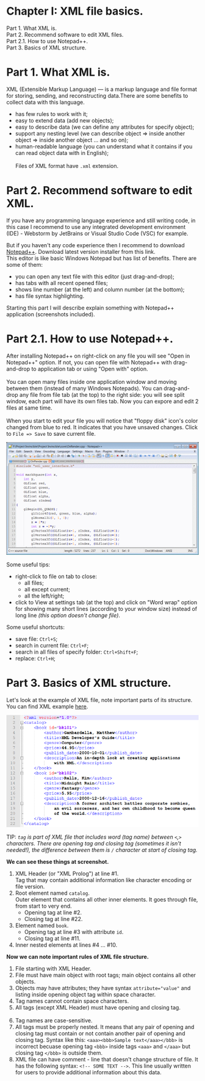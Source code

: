 # Chapter I: XML file basics. 
Part 1. What XML is.<br/>
Part 2. Recommend software to edit XML files.<br/>
Part 2.1. How to use Notepad++.<br/>
Part 3. Basics of XML structure.

# Part 1. What XML is.
XML (Extensible Markup Language) — is a markup language and file format for storing, sending, and reconstructing data.There are some benefits to collect data with this language.<br/>
- has few rules to work with it;
- easy to extend data (add new objects);<br/>
- easy to describe data (we can define any attributes for specify object);<br/>
- support any nesting level (we can describe object => inside another object => inside another object ... and so on);
- human-readable language (you can understand what it contains if you can read object data with in English);<br/><br/>
Files of XML format have `.xml` extension.

# Part 2. Recommend software to edit XML.
If you have any programming language experience and still writing code, in this case I recommend to use any integrated development environment (IDE) - Webstorm by JetBrains or Visual Studio Code (VSC) for example.<br/>

But if you haven't any code experience then I recommend to download [Notepad++](https://notepad-plus-plus.org/downloads/). Download latest version installer from this link.<br/>
This editor is like basic Windows Notepad but has list of benefits. There are some of them:
- you can open any text file with this editor (just drag-and-drop);
- has tabs with all recent opened files;
- shows line number (at the left) and column number (at the bottom);
- has file syntax highlighting.

Starting this part I will describe explain something with Notepad++ application (screenshots included).

# Part 2.1. How to use Notepad++.
After installing Notepad++ on right-click on any file you will see "Open in Notepad++" option. If not, you can open file with Notepad++ with drag-and-drop to application tab or using "Open with" option.<br/><br/>
You can open many files inside one application window and moving between them (instead of many Windows Notepads). You can drag-and-drop any file from file tab (at the top) to the right side: you will see split window, each part will have its own files tab. Now you can expore and edit 2 files at same time.<br/><br/>
When you start to edit your file you will notice that "floppy disk" icon's color changed from blue to red. It indicates that you have unsaved changes. Click to `File => Save` to save current file.

<p align="center">
  <img src="../images/1-notepad.png">
</p>

Some useful tips:
- right-click to file on tab to close:
  - all files;
  - all except current;
  - all the left/right;
- click to View at settings tab (at the top) and click on "Word wrap" option for showing many short lines (according to your window size) instead of long line *(this option doesn't change file)*.

Some useful shortcuts:
- save file: `Ctrl+S`;
- search in current file: `Ctrl+F`; 
- search in all files of specify folder: `Ctrl+Shift+F`;
- replace: `Ctrl+H`;

# Part 3. Basics of XML structure.
Let's look at the example of XML file, note important parts of its structure.<br/>You can find XML example [here](https://github.com/ZhenjaMax/BBG-Translator-tools/tree/main/examples/1.xml).

<p align="center">
  <img src="../images/1-xml.png">
</p>

TIP: *`tag` is part of XML file that includes word (tag name) between `<`,`>` characters. There are opening tag and closing tag (sometimes it isn't needed!), the difference between them is `/` character at start of closing tag.*

**We can see these things at screenshot.**

1. XML Header (or "XML Prolog") at line #1.</br>
Tag that may contain additional information like character encoding or file version.
2. Root element named `catalog`.</br>
Outer element that contains all other inner elements. It goes through file, from start to very end.
   - Opening tag at line #2.
   - Closing tag at line #22.<br/>
3. Element named `book`.
   - Opening tag at line #3 with attribute `id`.
   - Closing tag at line #11.
4. Inner nested elements at lines #4 ... #10.

**Now we can note important rules of XML file structure.**

1. File starting with XML Header.
2. File must have main object with root tags; main object contains all other objects.
3. Objects may have attributes; they have syntax `attribute="value"` and listing inside opening object tag within space character.
4. Tag names cannot contain space characters.
5. All tags (except XML Header) must have opening and closing tag.<br/><br/>
6. Tag names are case-sensitive.
7. All tags must be properly nested. It means that any pair of opening and closing tag must contain or not contain another pair of opening and closing tag. Syntax like this: `<aaa><bbb>Sample text</aaa></bbb>` is incorrect becuase opening tag `<bbb>` inside tags `<aaa>` and `</aaa>` but closing tag `</bbb>` is outside them.
8. XML file can have comment - line that doesn't change structure of file. It has the following syntax: `<!-- SOME TEXT -->`. This line usually written for users to provide additional information about this data.
